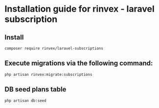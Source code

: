# Installation guide for rinvex - laravel subscription

## Install

`composer require rinvex/laravel-subscriptions`

## Execute migrations via the following command:

`php artisan rinvex:migrate:subscriptions`

## DB seed plans table

`php artisan db:seed`
